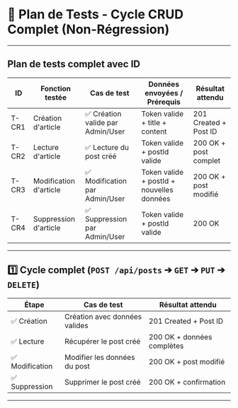 # 📄 Plan de Tests - Cycle CRUD Complet (Non-Régression)

---

## Plan de tests complet avec ID

| ID    | Fonction testée        | Cas de test                       | Données envoyées / Prérequis              | Résultat attendu      |
| ----- | ---------------------- | --------------------------------- | ----------------------------------------- | --------------------- |
| T-CR1 | Création d'article     | ✅ Création valide par Admin/User | Token valide + title + content            | 201 Created + Post ID |
| T-CR2 | Lecture d'article      | ✅ Lecture du post créé           | Token valide + postId valide              | 200 OK + post complet |
| T-CR3 | Modification d'article | ✅ Modification par Admin/User    | Token valide + postId + nouvelles données | 200 OK + post modifié |
| T-CR4 | Suppression d'article  | ✅ Suppression par Admin/User     | Token valide + postId valide              | 200 OK                |

---

## 1️⃣ Cycle complet (`POST /api/posts` ➔ `GET` ➔ `PUT` ➔ `DELETE`)

| Étape           | Cas de test                   | Résultat attendu           |
| --------------- | ----------------------------- | -------------------------- |
| ✅ Création     | Création avec données valides | 201 Created + Post ID      |
| ✅ Lecture      | Récupérer le post créé        | 200 OK + données complètes |
| ✅ Modification | Modifier les données du post  | 200 OK + post modifié      |
| ✅ Suppression  | Supprimer le post créé        | 200 OK + confirmation      |

---
